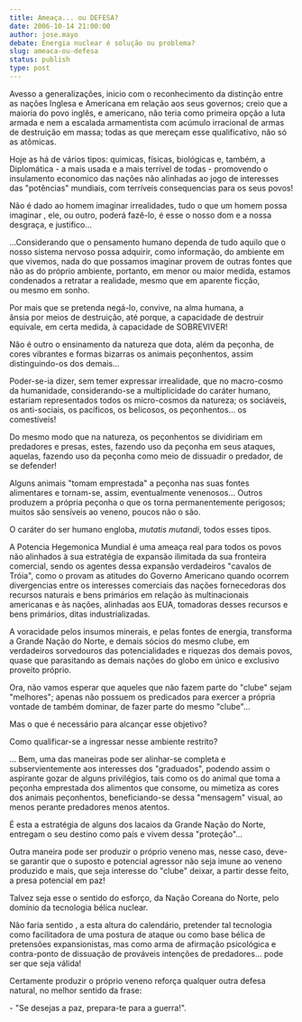 ```yaml
---
title: Ameaça... ou DEFESA?
date: 2006-10-14 21:00:00
author: jose.mayo
debate: Energia nuclear é solução ou problema?
slug: ameaca-ou-defesa
status: publish 
type: post
---
```


Avesso a generalizações, inicio com o reconhecimento da distinção entre as nações Inglesa e Americana em relação aos seus governos; creio que a maioria do povo inglês, e americano, não teria como primeira opção a luta armada e nem a escalada armamentista com acúmulo irracional de armas de destruição em massa; todas as que mereçam esse qualificativo, não só as atômicas. 


Hoje as há de vários tipos: quimicas, físicas, biológicas e, também, a Diplomática - a mais usada e a mais terrível de todas - promovendo o insulamento economico das nações não alinhadas ao jogo de interesses das "potências" mundiais, com terríveis consequencias para os seus povos!


Não é dado ao homem imaginar irrealidades, tudo o que um homem possa imaginar , ele, ou outro, poderá fazê-lo, é esse o nosso dom e a nossa desgraça, e justifico...


...Considerando que o pensamento humano dependa de tudo aquilo que o nosso sistema nervoso possa adquirir, como informação, do ambiente em que vivemos, nada do que possamos imaginar provem de outras fontes que não as do próprio ambiente, portanto, em menor ou maior medida, estamos condenados a retratar a realidade, mesmo que em aparente ficção, ou mesmo em sonho.


Por mais que se pretenda negá-lo, convive, na alma humana, a ânsia por meios de destruição, até porque, a capacidade de destruir equivale, em certa medida, à capacidade de SOBREVIVER!


Não é outro o ensinamento da natureza que dota, além da peçonha, de cores vibrantes e formas bizarras os animais peçonhentos, assim distinguindo-os dos demais...


Poder-se-ia dizer, sem temer expressar irrealidade, que no macro-cosmo da humanidade, considerando-se a multiplicidade do caráter humano, estariam representados todos os micro-cosmos da natureza; os sociáveis, os anti-sociais, os pacíficos, os belicosos, os peçonhentos... os comestíveis!


Do mesmo modo que na natureza, os peçonhentos se dividiriam em predadores e presas, estes, fazendo uso da peçonha em seus ataques, aquelas, fazendo uso da peçonha como meio de dissuadir o predador, de se defender!


Alguns animais "tomam emprestada" a peçonha nas suas fontes alimentares e tornam-se, assim, eventualmente venenosos... Outros produzem a própria peçonha o que os torna permanentemente perigosos; muitos são sensíveis ao veneno, poucos não o são. 


O caráter do ser humano engloba, *mutatis mutandi*, todos esses tipos.


A Potencia Hegemonica Mundial é uma ameaça real para todos os povos não alinhados à sua estratégia de expansão ilimitada da sua fronteira comercial, sendo os agentes dessa expansão verdadeiros "cavalos de Tróia", como o provam as atitudes do Governo Americano quando ocorrem divergencias entre os interesses comerciais das nações fornecedoras dos recursos naturais e bens primários em relação às multinacionais americanas e às nações, alinhadas aos EUA, tomadoras desses recursos e bens primários, ditas industrializadas.


A voracidade pelos insumos minerais, e pelas fontes de energia, transforma a Grande Nação do Norte, e demais sócios do mesmo clube, em verdadeiros sorvedouros das potencialidades e riquezas dos demais povos, quase que parasitando as demais nações do globo em único e exclusivo proveito próprio.


Ora, não vamos esperar que aqueles que não fazem parte do "clube" sejam "melhores"; apenas não possuem os predicados para exercer a própria vontade de também dominar, de fazer parte do mesmo "clube"...


Mas o que é necessário para alcançar esse objetivo? 


Como qualificar-se a ingressar nesse ambiente restrito?


... Bem, uma das maneiras pode ser alinhar-se completa e subservientemente aos interesses dos "graduados", podendo assim o aspirante gozar de alguns privilégios, tais como os do animal que toma a peçonha emprestada dos alimentos que consome, ou mimetiza as cores dos animais peçonhentos, beneficiando-se dessa "mensagem" visual, ao menos perante predadores menos atentos.


É esta a estratégia de alguns dos lacaios da Grande Nação do Norte, entregam o seu destino como país e vivem dessa "proteção"...


Outra maneira pode ser produzir o próprio veneno mas, nesse caso, deve-se garantir que o suposto e potencial agressor não seja imune ao veneno produzido e mais, que seja interesse do "clube" deixar, a partir desse feito, a presa potencial em paz!


Talvez seja esse o sentido do esforço, da Nação Coreana do Norte, pelo domínio da tecnologia bélica nuclear. 


Não faria sentido , a esta altura do calendário, pretender tal tecnologia como facilitadora de uma postura de ataque ou como base bélica de pretensões expansionistas, mas como arma de afirmação psicológica e contra-ponto de dissuação de prováveis intenções de predadores... pode ser que seja válida!


Certamente produzir o próprio veneno reforça qualquer outra defesa natural, no melhor sentido da frase:


- "Se desejas a paz, prepara-te para a guerra!".


 


